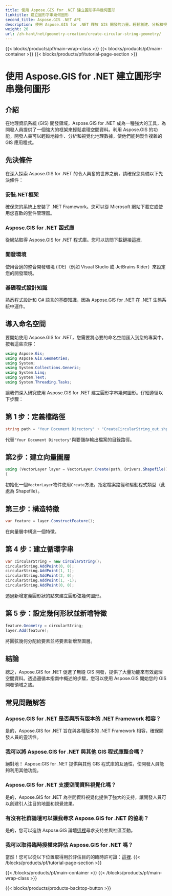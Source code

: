 ```yaml
---
title: 使用 Aspose.GIS for .NET 建立圓形字串幾何圖形
linktitle: 建立圓形字串幾何圖形
second_title: Aspose.GIS .NET API
description: 使用 Aspose.GIS for .NET 釋放 GIS 開發的力量。輕鬆創建、分析和視覺化空間資料。
weight: 20
url: /zh-hant/net/geometry-creation/create-circular-string-geometry/
---
```


{{< blocks/products/pf/main-wrap-class >}}
{{< blocks/products/pf/main-container >}}
{{< blocks/products/pf/tutorial-page-section >}}

# 使用 Aspose.GIS for .NET 建立圓形字串幾何圖形

## 介紹
在地理資訊系統 (GIS) 開發領域，Aspose.GIS for .NET 成為一種強大的工具，為開發人員提供了一個強大的框架來輕鬆處理空間資料。利用 Aspose.GIS 的功能，開發人員可以輕鬆地操作、分析和視覺化地理數據，使他們能夠製作複雜的 GIS 應用程式。
## 先決條件
在深入探索 Aspose.GIS for .NET 的令人興奮的世界之前，請確保您具備以下先決條件：
### 安裝.NET框架
確保您的系統上安裝了 .NET Framework。您可以從 Microsoft 網站下載它或使用您喜歡的套件管理器。
### Aspose.GIS for .NET 函式庫
從網站取得 Aspose.GIS for .NET 程式庫。您可以訪問下載鏈接[這裡](https://releases.aspose.com/gis/net/).
### 開發環境
使用合適的整合開發環境 (IDE)（例如 Visual Studio 或 JetBrains Rider）來設定您的開發環境。
### 基礎程式設計知識
熟悉程式設計和 C# 語言的基礎知識，因為 Aspose.GIS for .NET 在 .NET 生態系統中運作。

## 導入命名空間
要開始使用 Aspose.GIS for .NET，您需要將必要的命名空間匯入到您的專案中。按著這些次序：

```csharp
using Aspose.Gis;
using Aspose.Gis.Geometries;
using System;
using System.Collections.Generic;
using System.Linq;
using System.Text;
using System.Threading.Tasks;
```

讓我們深入研究使用 Aspose.GIS for .NET 建立圓形字串幾何圖形。仔細遵循以下步驟：
## 第 1 步：定義檔路徑
```csharp
string path = "Your Document Directory" + "CreateCircularString_out.shp";
```
代替`"Your Document Directory"`與要儲存輸出檔案的目錄路徑。
## 第2步：建立向量圖層
```csharp
using (VectorLayer layer = VectorLayer.Create(path, Drivers.Shapefile))
{
```
初始化一個`VectorLayer`物件使用`Create`方法，指定檔案路徑和驅動程式類型（此處為 Shapefile）。
## 第三步：構造特徵
```csharp
var feature = layer.ConstructFeature();
```
在向量層中構造一個特徵。
## 第 4 步：建立循環字串
```csharp
var circularString = new CircularString();
circularString.AddPoint(0, 0);
circularString.AddPoint(1, 1);
circularString.AddPoint(2, 0);
circularString.AddPoint(1, -1);
circularString.AddPoint(0, 0);
```
透過新增定義圓形狀的點來建立圓形弦幾何圖形。
## 第 5 步：設定幾何形狀並新增特徵
```csharp
feature.Geometry = circularString;
layer.Add(feature);
```
將圓弦幾何分配給要素並將要素新增至圖層。

## 結論
總之，Aspose.GIS for .NET 促進了無縫 GIS 開發，提供了大量功能來有效處理空間資料。透過遵循本指南中概述的步驟，您可以使用 Aspose.GIS 開始您的 GIS 開發領域之旅。
## 常見問題解答
### Aspose.GIS for .NET 是否與所有版本的 .NET Framework 相容？
是的，Aspose.GIS for .NET 旨在與各種版本的 .NET Framework 相容，確保開發人員的靈活性。
### 我可以將 Aspose.GIS for .NET 與其他 GIS 程式庫整合嗎？
絕對地！ Aspose.GIS for .NET 提供與其他 GIS 程式庫的互通性，使開發人員能夠利用其他功能。
### Aspose.GIS for .NET 支援空間資料視覺化嗎？
是的，Aspose.GIS for .NET 為空間資料視覺化提供了強大的支持，讓開發人員可以創建引人注目的地圖和視覺效果。
### 有沒有社群論壇可以讓我尋求 Aspose.GIS for .NET 的協助？
是的，您可以造訪 Aspose.GIS 論壇[這裡](https://forum.aspose.com/c/gis/33)尋求支持並與社區互動。
### 我可以取得臨時授權來評估 Aspose.GIS for .NET 嗎？
當然！您可以從以下位置取得用於評估目的的臨時許可證：[這裡](https://purchase.aspose.com/temporary-license/).
{{< /blocks/products/pf/tutorial-page-section >}}

{{< /blocks/products/pf/main-container >}}
{{< /blocks/products/pf/main-wrap-class >}}

{{< blocks/products/products-backtop-button >}}
